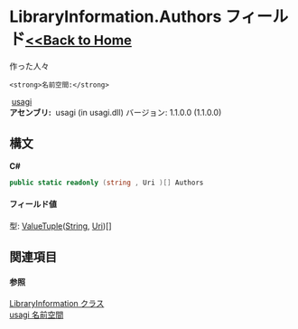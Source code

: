 # LibraryInformation.Authors フィールド<small>[<<Back to Home](https://github.com/usagi/usagi.cs/blob/master/Help/Home.md)</small> 

作った人々


    <strong>名前空間:</strong>
&nbsp;<a href="N_usagi.md">usagi</a><br /><strong>アセンブリ:</strong>
&nbsp;usagi (in usagi.dll) バージョン: 1.1.0.0 (1.1.0.0)

## 構文

**C#**<br />
``` C#
public static readonly (string , Uri )[] Authors
```


#### フィールド値
型: <a href="http://msdn2.microsoft.com/ja-jp/library/mt744804" target="_blank">ValueTuple</a>(<a href="http://msdn2.microsoft.com/ja-jp/library/s1wwdcbf" target="_blank">String</a>, <a href="http://msdn2.microsoft.com/ja-jp/library/txt7706a" target="_blank">Uri</a>)[]

## 関連項目


#### 参照
<a href="T_usagi_LibraryInformation.md">LibraryInformation クラス</a><br /><a href="N_usagi.md">usagi 名前空間</a><br />